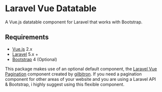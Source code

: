 # Laravel Vue Datatable
A Vue.js datatable component for Laravel that works with Bootstrap.

## Requirements

* [Vue.js](https://vuejs.org/) 2.x
* [Laravel](http://laravel.com/docs/) 5.x +
* [Bootstrap](http://getbootstrap.com/) 4 (Optional)

<p class="wrap-text">
This package makes use of an optional default component, the <a href="https://github.com/gilbitron/laravel-vue-pagination">Laravel Vue Pagination</a> component created by <a href="https://github.com/gilbitron">gilbitron</a>. If you need a pagination component for other areas of your website and you are using a Laravel API &amp; Bootstrap, i highly suggest using this flexible component.
</p>